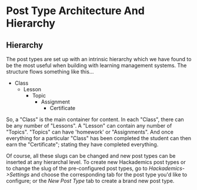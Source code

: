 # Post Type Architecture And Hierarchy

## Hierarchy

The post types are set up with an intrinsic hierarchy which we have found to be the most useful when building with learning management systems. The structure flows something like this...

* Class
    * Lesson
        * Topic
            * Assignment
                * Certificate

So, a "Class" is the main container for content. In each "Class", there can be any number of "Lessons". A "Lesson" can contain any number of "Topics". "Topics" can have 'homework' or "Assignments". And once everything for a particular "Class" has been completed the student can then earn the "Certificate"; stating they have completed everything.

Of course, all these slugs can be changed and new post types can be inserted at any hierarchal level. To create new Hackademics post types or to change the slug of the pre-configured post types, go to *Hackademics->Settings* and choose the corresponding tab for the post type you'd like to configure; or the *New Post Type* tab to create a brand new post type. 

